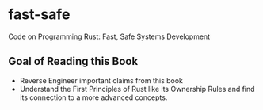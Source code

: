 # fast-safe
Code on Programming Rust: Fast, Safe Systems Development

## Goal of Reading this Book
- Reverse Engineer important claims from this book
- Understand the First Principles of Rust like its Ownership Rules and find its connection to a more advanced concepts.
